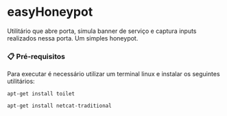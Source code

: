 # easyHoneypot

Utilitário que abre porta, simula banner de serviço e captura inputs realizados nessa porta. Um simples honeypot.

### 📋 Pré-requisitos

Para executar é necessário utilizar um terminal linux e instalar os seguintes utilitários:
```
apt-get install toilet
```
```
apt-get install netcat-traditional
```
